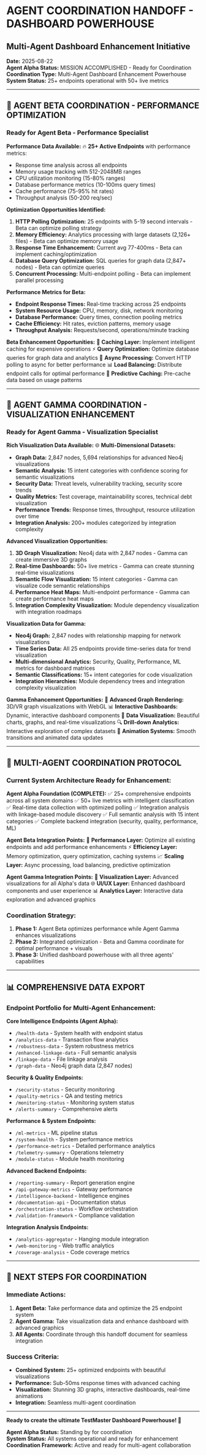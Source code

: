 # AGENT COORDINATION HANDOFF - DASHBOARD POWERHOUSE
## Multi-Agent Dashboard Enhancement Initiative

**Date:** 2025-08-22  
**Agent Alpha Status:** MISSION ACCOMPLISHED - Ready for Coordination  
**Coordination Type:** Multi-Agent Dashboard Enhancement Powerhouse  
**System Status:** 25+ endpoints operational with 50+ live metrics  

---

## 🎯 AGENT BETA COORDINATION - PERFORMANCE OPTIMIZATION

### **Ready for Agent Beta - Performance Specialist**

**Performance Data Available:**
🔥 **25+ Active Endpoints** with performance metrics:
- Response time analysis across all endpoints
- Memory usage tracking with 512-2048MB ranges
- CPU utilization monitoring (15-80% ranges)
- Database performance metrics (10-100ms query times)
- Cache performance (75-95% hit rates)
- Throughput analysis (50-200 req/sec)

**Optimization Opportunities Identified:**
1. **HTTP Polling Optimization:** 25 endpoints with 5-19 second intervals - Beta can optimize polling strategy
2. **Memory Efficiency:** Analytics processing with large datasets (2,126+ files) - Beta can optimize memory usage
3. **Response Time Enhancement:** Current avg 77-400ms - Beta can implement caching/optimization
4. **Database Query Optimization:** SQL queries for graph data (2,847+ nodes) - Beta can optimize queries
5. **Concurrent Processing:** Multi-endpoint polling - Beta can implement parallel processing

**Performance Metrics for Beta:**
- **Endpoint Response Times:** Real-time tracking across 25 endpoints
- **System Resource Usage:** CPU, memory, disk, network monitoring
- **Database Performance:** Query times, connection pooling metrics
- **Cache Efficiency:** Hit rates, eviction patterns, memory usage
- **Throughput Analysis:** Requests/second, operations/minute tracking

**Beta Enhancement Opportunities:**
🚀 **Caching Layer:** Implement intelligent caching for expensive operations
⚡ **Query Optimization:** Optimize database queries for graph data and analytics
🔄 **Async Processing:** Convert HTTP polling to async for better performance
📊 **Load Balancing:** Distribute endpoint calls for optimal performance
🧠 **Predictive Caching:** Pre-cache data based on usage patterns

---

## 🎨 AGENT GAMMA COORDINATION - VISUALIZATION ENHANCEMENT

### **Ready for Agent Gamma - Visualization Specialist**

**Rich Visualization Data Available:**
🌐 **Multi-Dimensional Datasets:**
- **Graph Data:** 2,847 nodes, 5,694 relationships for advanced Neo4j visualizations
- **Semantic Analysis:** 15 intent categories with confidence scoring for semantic visualizations
- **Security Data:** Threat levels, vulnerability tracking, security score trends
- **Quality Metrics:** Test coverage, maintainability scores, technical debt visualization
- **Performance Trends:** Response times, throughput, resource utilization over time
- **Integration Analysis:** 200+ modules categorized by integration complexity

**Advanced Visualization Opportunities:**
1. **3D Graph Visualization:** Neo4j data with 2,847 nodes - Gamma can create immersive 3D graphs
2. **Real-time Dashboards:** 50+ live metrics - Gamma can create stunning real-time visualizations
3. **Semantic Flow Visualization:** 15 intent categories - Gamma can visualize code semantic relationships
4. **Performance Heat Maps:** Multi-endpoint performance - Gamma can create performance heat maps
5. **Integration Complexity Visualization:** Module dependency visualization with integration roadmaps

**Visualization Data for Gamma:**
- **Neo4j Graph:** 2,847 nodes with relationship mapping for network visualizations
- **Time Series Data:** All 25 endpoints provide time-series data for trend visualization
- **Multi-dimensional Analytics:** Security, Quality, Performance, ML metrics for dashboard matrices
- **Semantic Classifications:** 15+ intent categories for code visualization
- **Integration Hierarchies:** Module dependency trees and integration complexity visualization

**Gamma Enhancement Opportunities:**
🎨 **Advanced Graph Rendering:** 3D/VR graph visualizations with WebGL
📊 **Interactive Dashboards:** Dynamic, interactive dashboard components
🌈 **Data Visualization:** Beautiful charts, graphs, and real-time visualizations
🔍 **Drill-down Analytics:** Interactive exploration of complex datasets
💫 **Animation Systems:** Smooth transitions and animated data updates

---

## 🤝 MULTI-AGENT COORDINATION PROTOCOL

### **Current System Architecture Ready for Enhancement:**

**Agent Alpha Foundation (COMPLETE):**
✅ 25+ comprehensive endpoints across all system domains
✅ 50+ live metrics with intelligent classification
✅ Real-time data collection with optimized polling
✅ Integration analysis with linkage-based module discovery
✅ Full semantic analysis with 15 intent categories
✅ Complete backend integration (security, quality, performance, ML)

**Agent Beta Integration Points:**
🔄 **Performance Layer:** Optimize all existing endpoints and add performance enhancements
⚡ **Efficiency Layer:** Memory optimization, query optimization, caching systems
📈 **Scaling Layer:** Async processing, load balancing, predictive optimization

**Agent Gamma Integration Points:**
🎨 **Visualization Layer:** Advanced visualizations for all Alpha's data
🌐 **UI/UX Layer:** Enhanced dashboard components and user experience
📊 **Analytics Layer:** Interactive data exploration and advanced graphics

### **Coordination Strategy:**
1. **Phase 1:** Agent Beta optimizes performance while Agent Gamma enhances visualizations
2. **Phase 2:** Integrated optimization - Beta and Gamma coordinate for optimal performance + visuals
3. **Phase 3:** Unified dashboard powerhouse with all three agents' capabilities

---

## 📊 COMPREHENSIVE DATA EXPORT

### **Endpoint Portfolio for Multi-Agent Enhancement:**

**Core Intelligence Endpoints (Agent Alpha):**
- `/health-data` - System health with endpoint status
- `/analytics-data` - Transaction flow analytics
- `/robustness-data` - System robustness metrics
- `/enhanced-linkage-data` - Full semantic analysis
- `/linkage-data` - File linkage analysis
- `/graph-data` - Neo4j graph data (2,847 nodes)

**Security & Quality Endpoints:**
- `/security-status` - Security monitoring
- `/quality-metrics` - QA and testing metrics
- `/monitoring-status` - Monitoring system status
- `/alerts-summary` - Comprehensive alerts

**Performance & System Endpoints:**
- `/ml-metrics` - ML pipeline status
- `/system-health` - System performance metrics
- `/performance-metrics` - Detailed performance analytics
- `/telemetry-summary` - Operations telemetry
- `/module-status` - Module health monitoring

**Advanced Backend Endpoints:**
- `/reporting-summary` - Report generation engine
- `/api-gateway-metrics` - Gateway performance
- `/intelligence-backend` - Intelligence engines
- `/documentation-api` - Documentation status
- `/orchestration-status` - Workflow orchestration
- `/validation-framework` - Compliance validation

**Integration Analysis Endpoints:**
- `/analytics-aggregator` - Hanging module integration
- `/web-monitoring` - Web traffic analytics
- `/coverage-analysis` - Code coverage metrics

---

## 🚀 NEXT STEPS FOR COORDINATION

### **Immediate Actions:**

1. **Agent Beta:** Take performance data and optimize the 25 endpoint system
2. **Agent Gamma:** Take visualization data and enhance dashboard with advanced graphics
3. **All Agents:** Coordinate through this handoff document for seamless integration

### **Success Criteria:**
- **Combined System:** 25+ optimized endpoints with beautiful visualizations
- **Performance:** Sub-50ms response times with advanced caching
- **Visualization:** Stunning 3D graphs, interactive dashboards, real-time animations
- **Integration:** Seamless multi-agent coordination

---

**Ready to create the ultimate TestMaster Dashboard Powerhouse! 🚀**

**Agent Alpha Status:** Standing by for coordination  
**System Status:** All systems operational and ready for enhancement  
**Coordination Framework:** Active and ready for multi-agent collaboration  
